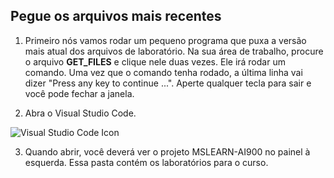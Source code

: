 ## Pegue os arquivos mais recentes 

1. Primeiro nós vamos rodar um pequeno programa que puxa a versão mais atual dos arquivos de laboratório. Na sua área de trabalho, procure o arquivo **GET_FILES** e clique nele duas vezes. Ele irá rodar um comando. Uma vez que o comando tenha rodado, a última linha vai dizer "Press any key to continue ...". Aperte qualquer tecla para sair e você pode fechar a janela.

2.  Abra o Visual Studio Code. 

![Visual Studio Code Icon](./images/vscode.jpg)

3. Quando abrir, você deverá ver o projeto MSLEARN-AI900 no painel à esquerda. Essa pasta contém os laboratórios para o curso.
